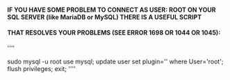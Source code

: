#### IF YOU HAVE SOME PROBLEM TO CONNECT AS USER: ROOT ON YOUR SQL SERVER (like MariaDB or MySQL) THERE IS A USEFUL SCRIPT
#### THAT RESOLVES YOUR PROBLEMS (SEE ERROR 1698 OR 1044 OR 1045):
''''

sudo mysql -u root
use mysql;
update user set plugin='' where User='root';
flush privileges;
exit;
''''
